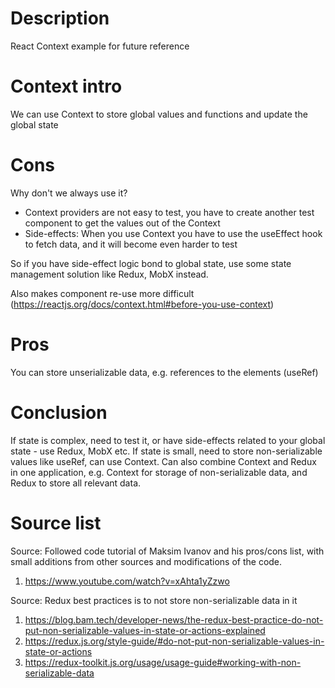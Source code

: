 # Description
React Context example for future reference 

# Context intro
We can use Context to store global values and functions and update the global state

# Cons
Why don't we always use it?
- Context providers are not easy to test, you have to create another test component to get the values out of the Context
- Side-effects: When you use Context you have to use the useEffect hook to fetch data, and it will become even harder to test

So if you have side-effect logic bond to global state, use some state management solution like Redux, MobX instead.

Also makes component re-use more difficult (https://reactjs.org/docs/context.html#before-you-use-context)

# Pros
You can store unserializable data, e.g. references to the elements (useRef)

# Conclusion
If state is complex, need to test it, or have side-effects related to your global state - use Redux, MobX etc.
If state is small, need to store non-serializable values like useRef, can use Context.
Can also combine Context and Redux in one application, e.g. Context for storage of non-serializable data, and Redux to store all relevant data.

# Source list
Source: Followed code tutorial of Maksim Ivanov and his pros/cons list, with small additions from other sources and modifications of the code.
1. https://www.youtube.com/watch?v=xAhta1yZzwo

Source: Redux best practices is to not store non-serializable data in it
1. https://blog.bam.tech/developer-news/the-redux-best-practice-do-not-put-non-serializable-values-in-state-or-actions-explained
2. https://redux.js.org/style-guide/#do-not-put-non-serializable-values-in-state-or-actions
3. https://redux-toolkit.js.org/usage/usage-guide#working-with-non-serializable-data
